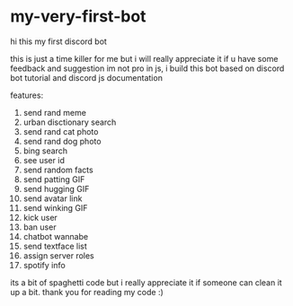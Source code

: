 # my-very-first-bot
hi
this my first discord bot

this is just a time killer for me
but i will really appreciate it if u have some feedback and suggestion
im not pro in js, i build this bot based on discord bot tutorial and discord js documentation

features:
1. send rand meme
2. urban disctionary search
3. send rand cat photo
4. send rand dog photo
5. bing search
6. see user id
7. send random facts
8. send patting GIF
9. send hugging GIF
10. send avatar link
11. send winking GIF
12. kick user
13. ban user
14. chatbot wannabe
15. send textface list
16. assign server roles
17. spotify info


its a bit of spaghetti code but i really appreciate it if someone can clean it up a bit.
thank you for reading my code :)
